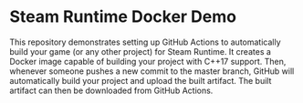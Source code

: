 # Steam Runtime Docker Demo

This repository demonstrates setting up GitHub Actions to automatically build
your game (or any other project) for Steam Runtime. It creates a Docker image
capable of building your project with C++17 support. Then, whenever someone
pushes a new commit to the master branch, GitHub will automatically build your
project and upload the built artifact. The built artifact can then be
downloaded from GitHub Actions.
